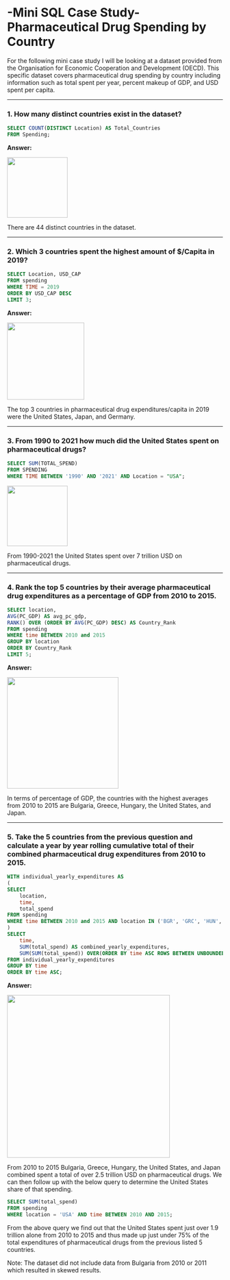 # -Mini SQL Case Study- Pharmaceutical Drug Spending by Country

For the following mini case study I will be looking at a dataset provided from the Organisation for Economic Cooperation and Development (OECD). This specific dataset covers pharmaceutical drug spending by country including information such as total spent per year, percent makeup of GDP, and USD spent per capita.

***

### 1. How many distinct countries exist in the dataset?

````sql
SELECT COUNT(DISTINCT Location) AS Total_Countries
FROM Spending;
````

**Answer:**

<kbd><img src="https://github.com/user-attachments/assets/b3c72d64-32de-46f2-8345-ebba5f698bf6" width="141" />

There are 44 distinct countries in the dataset. 

***

### 2. Which 3 countries spent the highest amount of $/Capita in 2019?

````sql
SELECT Location, USD_CAP
FROM spending
WHERE TIME = 2019
ORDER BY USD_CAP DESC
LIMIT 3;
````

**Answer:**

<kbd><img src="https://github.com/user-attachments/assets/dd9bbe95-d6c2-46bb-bd60-e5eda2995bcc" width="180" />

The top 3 countries in pharmaceutical drug expenditures/capita in 2019 were the United States, Japan, and Germany.

***

### 3. From 1990 to 2021 how much did the United States spent on pharmaceutical drugs?

````sql
SELECT SUM(TOTAL_SPEND)
FROM SPENDING
WHERE TIME BETWEEN '1990' AND '2021' AND Location = "USA";
````

<kbd><img src="https://github.com/user-attachments/assets/1f978798-3b92-409a-b825-541f16e413ef" width="141" />

From 1990-2021 the United States spent over 7 trillion USD on pharmaceutical drugs. 

***

### 4. Rank the top 5 countries by their average pharmaceutical drug expenditures as a percentage of GDP from 2010 to 2015.

````sql
SELECT location,
AVG(PC_GDP) AS avg_pc_gdp,
RANK() OVER (ORDER BY AVG(PC_GDP) DESC) AS Country_Rank
FROM spending
WHERE time BETWEEN 2010 and 2015
GROUP BY location
ORDER BY Country_Rank
LIMIT 5;
````

**Answer:**

<kbd><img src="https://github.com/user-attachments/assets/b12949be-654c-4f75-ae96-59321f6fc2c8" width="260" />

In terms of percentage of GDP, the countries with the highest averages from 2010 to 2015 are Bulgaria, Greece, Hungary, the United States, and Japan.

***

### 5. Take the 5 countries from the previous question and calculate a year by year rolling cumulative total of their combined pharmaceutical drug expenditures from 2010 to 2015.

````sql
WITH individual_yearly_expenditures AS
(
SELECT 
    location,
    time,
    total_spend
FROM spending
WHERE time BETWEEN 2010 and 2015 AND location IN ('BGR', 'GRC', 'HUN', 'USA', 'JPN')
)
SELECT  
    time,
    SUM(total_spend) AS combined_yearly_expenditures,
    SUM(SUM(total_spend)) OVER(ORDER BY time ASC ROWS BETWEEN UNBOUNDED PRECEDING AND CURRENT ROW) AS rolling_cumulative_total
FROM individual_yearly_expenditures
GROUP BY time
ORDER BY time ASC;
````

**Answer:**

<kbd><img src="https://github.com/user-attachments/assets/ddb213ce-c7ba-4945-81e4-f4f8cc82556c" width="380" />

From 2010 to 2015 Bulgaria, Greece, Hungary, the United States, and Japan combined spent a total of over 2.5 trillion USD on pharmaceutical drugs. We can then follow up with the below query to determine the United States share of that spending.

````sql
SELECT SUM(total_spend)
FROM spending
WHERE location = 'USA' AND time BETWEEN 2010 AND 2015;
````

From the above query we find out that the United States spent just over 1.9 trillion alone from 2010 to 2015 and thus made up just under 75% of the total expenditures of pharmaceutical drugs from the previous listed 5 countries.

Note: The dataset did not include data from Bulgaria from 2010 or 2011 which resulted in skewed results. 
